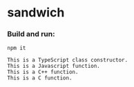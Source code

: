 # sandwich

### Build and run:

```
npm it
```

```
This is a TypeScript class constructor.
This is a Javascript function.
This is a C++ function.
This is a C function.
```

